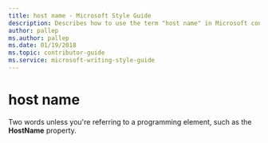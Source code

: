 ```yaml
---
title: host name - Microsoft Style Guide
description: Describes how to use the term "host name" in Microsoft content.
author: pallep
ms.author: pallep
ms.date: 01/19/2018
ms.topic: contributor-guide
ms.service: microsoft-writing-style-guide
---
```


# host name

Two words unless you're referring to a programming element, such as the **HostName** property.
